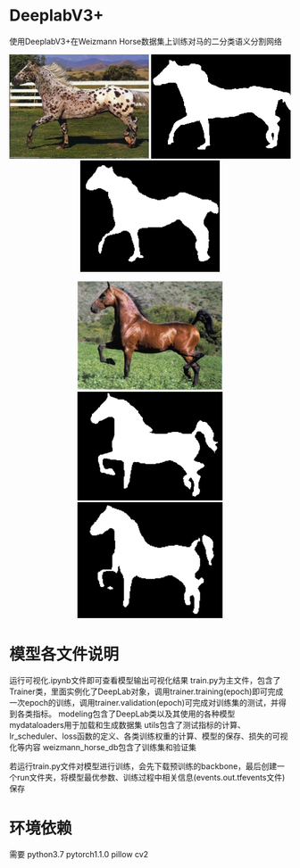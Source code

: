 # DeeplabV3+
使用DeeplabV3+在Weizmann Horse数据集上训练对马的二分类语义分割网络
<p align="center">
  <img src=".\weizmann_horse_db\horse_test\horse282.png" width="250" title="Original Image"/>
  <img src=".\result\m282.png" width="250" title="gt"/>
  <img src=".\result\282.png" width="250" title="Prediction"/>
</p>
<p align="center">
  <img src=".\weizmann_horse_db\horse_test\horse285.png" width="260" title="Original Image"/>
  <img src=".\result\m285.png" width="260" title="gt"/>
  <img src=".\result\285.png" width="260" title="Prediction"/>
</p>

# 模型各文件说明
运行可视化.ipynb文件即可查看模型输出可视化结果
train.py为主文件，包含了Trainer类，里面实例化了DeepLab对象，调用trainer.training(epoch)即可完成一次epoch的训练，调用trainer.validation(epoch)可完成对训练集的测试，并得到各类指标。
modeling包含了DeepLab类以及其使用的各种模型
mydataloaders用于加载和生成数据集
utils包含了测试指标的计算、lr_scheduler、loss函数的定义、各类训练权重的计算、模型的保存、损失的可视化等内容
weizmann_horse_db包含了训练集和验证集

若运行train.py文件对模型进行训练，会先下载预训练的backbone，最后创建一个run文件夹，将模型最优参数、训练过程中相关信息(events.out.tfevents文件)保存
 # 环境依赖
 需要 python3.7 pytorch1.1.0 pillow cv2 
